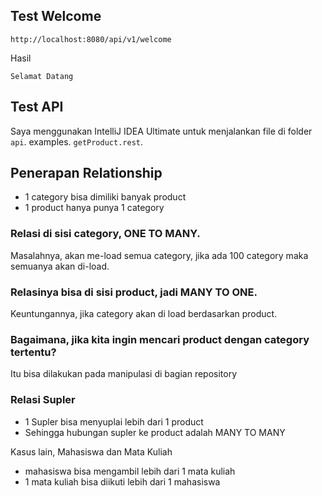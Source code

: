 ## Test Welcome
```
http://localhost:8080/api/v1/welcome
```
Hasil
```
Selamat Datang
```

## Test API
Saya menggunakan IntelliJ IDEA Ultimate untuk menjalankan file di folder `api`.
examples. `getProduct.rest`.

## Penerapan Relationship
- 1 category bisa dimiliki banyak product
- 1 product hanya punya 1 category
### Relasi di sisi category, ONE TO MANY.
Masalahnya, akan me-load semua category, jika ada 100 category maka semuanya akan di-load.

### Relasinya bisa di sisi product, jadi MANY TO ONE.
Keuntungannya, jika category akan di load berdasarkan product.

### Bagaimana, jika kita ingin mencari product dengan category tertentu?
Itu bisa dilakukan pada manipulasi di bagian repository

### Relasi Supler
- 1 Supler bisa menyuplai lebih dari 1 product
- Sehingga hubungan supler ke product adalah MANY TO MANY

Kasus lain, Mahasiswa dan Mata Kuliah
- mahasiswa bisa mengambil lebih dari 1 mata kuliah
- 1 mata kuliah bisa diikuti lebih dari 1 mahasiswa